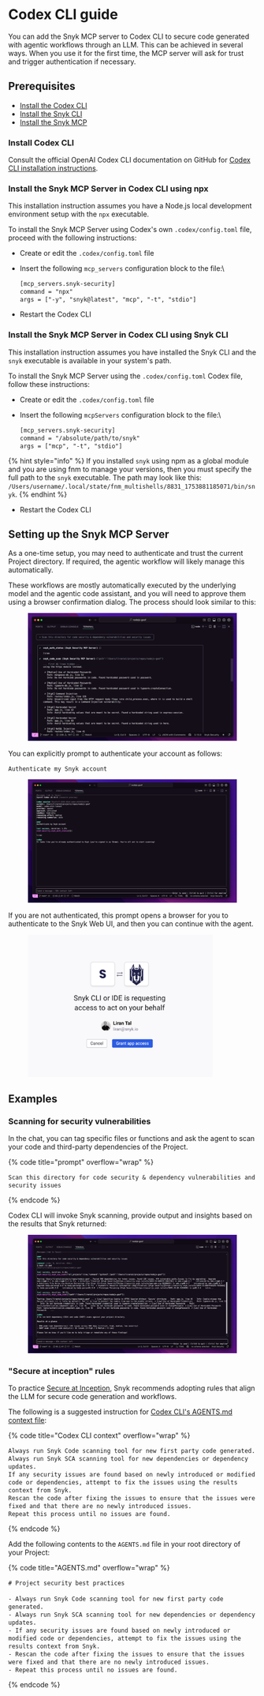 # Codex CLI guide

You can add the Snyk MCP server to Codex CLI to secure code generated with agentic workflows through an LLM. This can be achieved in several ways. When you use it for the first time, the MCP server will ask for trust and trigger authentication if necessary.

## Prerequisites

* [Install the Codex CLI](codex-cli-guide.md#install-codex-cli)
* [Install the Snyk CLI](../../../cli-ide-and-ci-cd-integrations/snyk-cli/install-or-update-the-snyk-cli/)
* [Install the Snyk MCP](codex-cli-guide.md#install-the-snyk-mcp-server-in-codex-cli-using-npx)

### Install Codex CLI

Consult the official OpenAI Codex CLI documentation on GitHub for [Codex CLI installation instructions](https://app.gitbook.com/o/-M4tdxG8qotLgGZnLpFR/s/zCoTzHhADDnyD0YBwt1O/).

### Install the Snyk MCP Server in Codex CLI using npx

This installation instruction assumes you have a Node.js local development environment setup with the `npx` executable.

To install the Snyk MCP Server using Codex's own `.codex/config.toml` file, proceed with the following instructions:

* Create or edit the `.codex/config.toml` file
*   Insert the following `mcp_servers` configuration block to the file:\


    ```
    [mcp_servers.snyk-security]
    command = "npx"
    args = ["-y", "snyk@latest", "mcp", "-t", "stdio"]
    ```
* Restart the Codex CLI

### Install the Snyk MCP Server in Codex CLI using Snyk CLI

This installation instruction assumes you have installed the Snyk CLI and the `snyk` executable is available in your system's path.

To install the Snyk MCP Server using the `.codex/config.toml`  Codex file, follow these instructions:

* Create or edit the `.codex/config.toml` file
*   Insert the following `mcpServers` configuration block to the file:\


    ```
    [mcp_servers.snyk-security]
    command = "/absolute/path/to/snyk"
    args = ["mcp", "-t", "stdio"]
    ```

{% hint style="info" %}
&#x20;If you installed `snyk` using npm as a global module and you are using fnm to manage your versions, then you must specify the full path to the `snyk` executable. The path may look like this: `/Users/username/.local/state/fnm_multishells/8831_1753881185071/bin/snyk`.
{% endhint %}

* Restart the Codex CLI

## Setting up the Snyk MCP Server

As a one-time setup, you may need to authenticate and trust the current Project directory. If required, the agentic workflow will likely manage this automatically.

These workflows are mostly automatically executed by the underlying model and the agentic code assistant, and you will need to approve them using a browser confirmation dialog. The process should look similar to this:

<figure><img src="../../../.gitbook/assets/image (89).png" alt=""><figcaption></figcaption></figure>

You can explicitly prompt to authenticate your account as follows:

```
Authenticate my Snyk account
```

<figure><img src="../../../.gitbook/assets/image (93).png" alt=""><figcaption></figcaption></figure>

If you are not authenticated, this prompt opens a browser for you to authenticate to the Snyk Web UI, and then you can continue with the agent.

<figure><img src="../../../.gitbook/assets/image (91).png" alt="" width="375"><figcaption></figcaption></figure>

## Examples

### Scanning for security vulnerabilities

In the chat, you can tag specific files or functions and ask the agent to scan your code and third-party dependencies of the Project.

{% code title="prompt" overflow="wrap" %}
```
Scan this directory for code security & dependency vulnerabilities and security issues
```
{% endcode %}

Codex CLI will invoke Snyk scanning, provide output and insights based on the results that Snyk returned:

<figure><img src="../../../.gitbook/assets/image (94).png" alt=""><figcaption></figcaption></figure>

### "Secure at inception" rules

To practice [Secure at Inception](https://snyk.io/solutions/secure-ai-generated-code/), Snyk recommends adopting rules that align the LLM for secure code generation and workflows.

The following is a suggested instruction for [Codex CLI's AGENTS.md context file](https://github.com/openai/codex?tab=readme-ov-file#memory--project-docs):

{% code title="Codex CLI context" overflow="wrap" %}
```
Always run Snyk Code scanning tool for new first party code generated.
Always run Snyk SCA scanning tool for new dependencies or dependency updates.
If any security issues are found based on newly introduced or modified code or dependencies, attempt to fix the issues using the results context from Snyk.
Rescan the code after fixing the issues to ensure that the issues were fixed and that there are no newly introduced issues.
Repeat this process until no issues are found.
```
{% endcode %}

Add the following contents to the `AGENTS.md` file in your root directory of your Project:

{% code title="AGENTS.md" overflow="wrap" %}
```
# Project security best practices

- Always run Snyk Code scanning tool for new first party code generated.
- Always run Snyk SCA scanning tool for new dependencies or dependency updates.
- If any security issues are found based on newly introduced or modified code or dependencies, attempt to fix the issues using the results context from Snyk.
- Rescan the code after fixing the issues to ensure that the issues were fixed and that there are no newly introduced issues.
- Repeat this process until no issues are found.
```
{% endcode %}
